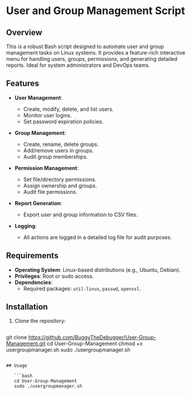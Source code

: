 # User and Group Management Script

## Overview

This is a robust Bash script designed to automate user and group management tasks on Linux systems. It provides a feature-rich interactive menu for handling users, groups, permissions, and generating detailed reports. Ideal for system administrators and DevOps teams.

## Features

- **User Management**:
  - Create, modify, delete, and list users.
  - Monitor user logins.
  - Set password expiration policies.

- **Group Management**:
  - Create, rename, delete groups.
  - Add/remove users in groups.
  - Audit group memberships.

- **Permission Management**:
  - Set file/directory permissions.
  - Assign ownership and groups.
  - Audit file permissions.

- **Report Generation**:
  - Export user and group information to CSV files.

- **Logging**:
  - All actions are logged in a detailed log file for audit purposes.

## Requirements

- **Operating System**: Linux-based distributions (e.g., Ubuntu, Debian).
- **Privileges**: Root or sudo access.
- **Dependencies**:
  - Required packages: `util-linux`, `passwd`, `openssl`.

## Installation
1. Clone the repository:
   ```bash
git clone https://github.com/BuggyTheDebugger/User-Group-Management.git
cd User-Group-Management
chmod +x usergroupmanager.sh
sudo ./usergroupmanager.sh
```

## Usage

   ```bash
   cd User-Group-Management
   sudo ./usergroupmanager.sh
